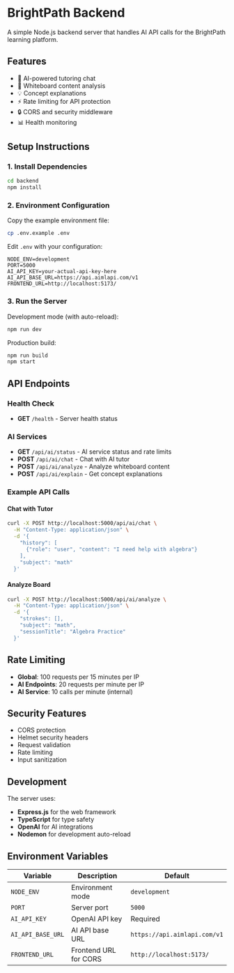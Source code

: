 # BrightPath Backend

A simple Node.js backend server that handles AI API calls for the BrightPath learning platform.

## Features

- 🤖 AI-powered tutoring chat
- 📝 Whiteboard content analysis
- 💡 Concept explanations
- ⚡ Rate limiting for API protection
- 🔒 CORS and security middleware
- 📊 Health monitoring

## Setup Instructions

### 1. Install Dependencies

```bash
cd backend
npm install
```

### 2. Environment Configuration

Copy the example environment file:
```bash
cp .env.example .env
```

Edit `.env` with your configuration:
```env
NODE_ENV=development
PORT=5000
AI_API_KEY=your-actual-api-key-here
AI_API_BASE_URL=https://api.aimlapi.com/v1
FRONTEND_URL=http://localhost:5173/
```

### 3. Run the Server

Development mode (with auto-reload):
```bash
npm run dev
```

Production build:
```bash
npm run build
npm start
```

## API Endpoints

### Health Check
- **GET** `/health` - Server health status

### AI Services
- **GET** `/api/ai/status` - AI service status and rate limits
- **POST** `/api/ai/chat` - Chat with AI tutor
- **POST** `/api/ai/analyze` - Analyze whiteboard content
- **POST** `/api/ai/explain` - Get concept explanations

### Example API Calls

#### Chat with Tutor
```bash
curl -X POST http://localhost:5000/api/ai/chat \
  -H "Content-Type: application/json" \
  -d '{
    "history": [
      {"role": "user", "content": "I need help with algebra"}
    ],
    "subject": "math"
  }'
```

#### Analyze Board
```bash
curl -X POST http://localhost:5000/api/ai/analyze \
  -H "Content-Type: application/json" \
  -d '{
    "strokes": [],
    "subject": "math",
    "sessionTitle": "Algebra Practice"
  }'
```

## Rate Limiting

- **Global**: 100 requests per 15 minutes per IP
- **AI Endpoints**: 20 requests per minute per IP
- **AI Service**: 10 calls per minute (internal)

## Security Features

- CORS protection
- Helmet security headers
- Request validation
- Rate limiting
- Input sanitization

## Development

The server uses:
- **Express.js** for the web framework
- **TypeScript** for type safety
- **OpenAI** for AI integrations
- **Nodemon** for development auto-reload

## Environment Variables

| Variable | Description | Default |
|----------|-------------|---------|
| `NODE_ENV` | Environment mode | `development` |
| `PORT` | Server port | `5000` |
| `AI_API_KEY` | OpenAI API key | Required |
| `AI_API_BASE_URL` | AI API base URL | `https://api.aimlapi.com/v1` |
| `FRONTEND_URL` | Frontend URL for CORS | `http://localhost:5173/` |
